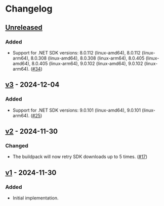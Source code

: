 # Changelog

## [Unreleased]

### Added

- Support for .NET SDK versions: 8.0.112 (linux-amd64), 8.0.112 (linux-arm64), 8.0.308 (linux-amd64), 8.0.308 (linux-arm64), 8.0.405 (linux-amd64), 8.0.405 (linux-arm64), 9.0.102 (linux-amd64), 9.0.102 (linux-arm64). ([#34](https://github.com/heroku/heroku-buildpack-dotnet/pull/34))


## [v3] - 2024-12-04

### Added

- Support for .NET SDK versions: 9.0.101 (linux-amd64), 9.0.101 (linux-arm64). ([#25](https://github.com/heroku/heroku-buildpack-dotnet/pull/25))

## [v2] - 2024-11-30

### Changed

- The buildpack will now retry SDK downloads up to 5 times. ([#17](https://github.com/heroku/heroku-buildpack-dotnet/pull/17))

## [v1] - 2024-11-30

### Added

- Initial implementation.

[unreleased]: https://github.com/heroku/heroku-buildpack-dotnet/compare/v3...main
[v3]: https://github.com/heroku/heroku-buildpack-dotnet/compare/v2...v3
[v2]: https://github.com/heroku/heroku-buildpack-dotnet/compare/v1...v2
[v1]: https://github.com/heroku/heroku-buildpack-dotnet/releases/tag/v1
